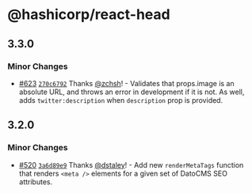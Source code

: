 # @hashicorp/react-head

## 3.3.0

### Minor Changes

- [#623](https://github.com/hashicorp/react-components/pull/623) [`270c6792`](https://github.com/hashicorp/react-components/commit/270c679293188fc67684caf9e47aaba92727e2d1) Thanks [@zchsh](https://github.com/zchsh)! - Validates that props.image is an absolute URL, and throws an error in development if it is not. As well, adds `twitter:description` when `description` prop is provided.

## 3.2.0

### Minor Changes

- [#520](https://github.com/hashicorp/react-components/pull/520) [`3a6d89e9`](https://github.com/hashicorp/react-components/commit/3a6d89e971976daa2d910c72f6aa6e5353af8b4b) Thanks [@dstaley](https://github.com/dstaley)! - Add new `renderMetaTags` function that renders `<meta />` elements for a given set of DatoCMS SEO attributes.
